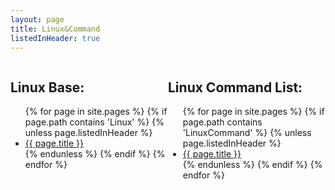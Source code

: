 ```yaml
---
layout: page
title: Linux&Command
listedInHeader: true
---
```



<div style="width: 50%; float: left;">

<h2>Linux Base:</h2>

<ul>
{% for page in site.pages %}
    {% if page.path contains 'Linux' %}
        <!-- not include self -->
        {% unless page.listedInHeader %}  
            <li>
                <a href="{{ page.url }}">{{ page.title }}</a>
            </li>
        {% endunless %}
    {% endif %}
{% endfor %}
</ul>

</div>

<div style="width: 50%; float: left;">

<h2>Linux Command List:</h2>
<ul>
{% for page in site.pages %}
    {% if page.path contains 'LinuxCommand' %}
        <!-- not include self -->
        {% unless page.listedInHeader %}  
            <li>
                <a href="{{ page.url }}">{{ page.title }}</a>
            </li>
        {% endunless %}
    {% endif %}
{% endfor %}
</ul>

</div>

<div style="clear: both;"></div>
